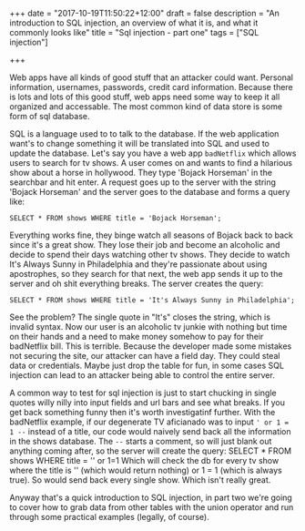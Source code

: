 +++
date = "2017-10-19T11:50:22+12:00"
draft = false
description = "An introduction to SQL injection, an overview of what it is, and what it commonly looks like"
title = "Sql injection - part one"
tags = ["SQL injection"]

+++

Web apps have all kinds of good stuff that an attacker could want. Personal information, usernames, passwords, credit card information. Because there is lots and lots of this good stuff, web apps need some way to keep it all organized and accessable. The most common kind of data store is some form of sql database.

SQL is a language used to to talk to the database. If the web application want's to change something it will be translated into SQL and used to update the database. Let's say you have a web app `badNetflix` which allows users to search for tv shows. A user comes on and wants to find a hilarious show about a horse in hollywood. They type 'Bojack Horseman' in the searchbar and hit enter. A request goes up to the server with the string 'Bojack Horseman' and the server goes to the database and forms a query like:
```
SELECT * FROM shows WHERE title = 'Bojack Horseman';
```
Everything works fine, they binge watch all seasons of Bojack back to back since it's a great show. They lose their job and become an alcoholic and decide to spend their days watching other tv shows. They decide to watch It's Always Sunny in Philadelphia and they're passionate about using apostrophes, so they search for that next, the web app sends it up to the server and oh shit everything breaks. The server creates the query:
```
SELECT * FROM shows WHERE title = 'It's Always Sunny in Philadelphia';
```
See the problem? The single quote in "It's" closes the string, which is invalid syntax. Now our user is an alcoholic tv junkie with nothing but time on their hands and a need to make money somehow to pay for their badNetflix bill. This is terrible. Because the developer made some mistakes not securing the site, our attacker can have a field day. They could steal data or credentials. Maybe just drop the table for fun, in some cases SQL injection can lead to an attacker being able to control the entire server.

A common way to test for sql injection is just to start chucking in single quotes willy nilly into input fields and url bars and see what breaks.  If you get back something funny then it's worth investigatinf further. With the badNetflix example, if our degenerate TV aficianado was to input `' or 1 = 1 --` instead of a title, our code would naively send back all the information in the shows database. The `--` starts a comment, so will just blank out anything coming after, so the server will create the query:
SELECT * FROM shows WHERE title = '' or 1=1
Which will check the db for every tv show where the title is '' (which would return nothing) or 1 = 1 (which is always true). So would send back every single show. Which isn't really great.

Anyway that's a quick introduction to SQL injection, in part two we're going to cover how to grab data from other tables with the union operator and run through some practical examples (legally, of course).
